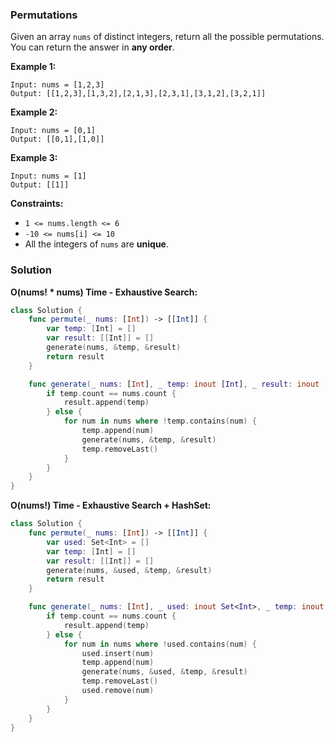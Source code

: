 
### Permutations

Given an array `nums` of distinct integers, return all the possible permutations. You can return the answer in __any order__.

__Example 1:__
```
Input: nums = [1,2,3]
Output: [[1,2,3],[1,3,2],[2,1,3],[2,3,1],[3,1,2],[3,2,1]]
```
__Example 2:__
```
Input: nums = [0,1]
Output: [[0,1],[1,0]]
```
__Example 3:__
```
Input: nums = [1]
Output: [[1]]
```

__Constraints:__
* `1 <= nums.length <= 6`
* `-10 <= nums[i] <= 10`
* All the integers of `nums` are __unique__.

### Solution
__O(nums! * nums) Time - Exhaustive Search:__
```Swift
class Solution {
    func permute(_ nums: [Int]) -> [[Int]] {
        var temp: [Int] = []
        var result: [[Int]] = []
        generate(nums, &temp, &result)
        return result
    }

    func generate(_ nums: [Int], _ temp: inout [Int], _ result: inout [[Int]]) {
        if temp.count == nums.count {
            result.append(temp)
        } else {
            for num in nums where !temp.contains(num) {
                temp.append(num)
                generate(nums, &temp, &result)
                temp.removeLast()
            }
        }
    }
}
```
__O(nums!) Time - Exhaustive Search + HashSet:__
```Swift
class Solution {
    func permute(_ nums: [Int]) -> [[Int]] {
        var used: Set<Int> = []
        var temp: [Int] = []
        var result: [[Int]] = []
        generate(nums, &used, &temp, &result)
        return result
    }

    func generate(_ nums: [Int], _ used: inout Set<Int>, _ temp: inout [Int], _ result: inout [[Int]]) {
        if temp.count == nums.count {
            result.append(temp)
        } else {
            for num in nums where !used.contains(num) {
                used.insert(num)
                temp.append(num)
                generate(nums, &used, &temp, &result)
                temp.removeLast()
                used.remove(num)
            }
        }
    }
}
```